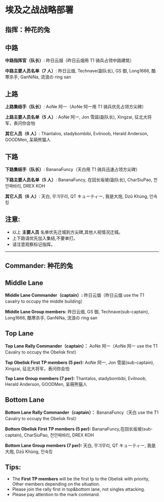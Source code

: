 # 埃及之战战略部署

## 指挥：种花的兔

## 中路

**中路指挥官（队长）**: 昨日云烟（昨日云烟用 T1 骑兵占领中路建筑）

**中路主要人员名单（7 人）**: 昨日云烟, Technave(副队长), GS 御, Long1666, 酷寒杀手, GanNiNa, 流浪の ring san

## 上路

**上路集结手（队长）**: AoNe 阿一（AoNe 阿一用 T1 骑兵优先占领方尖碑）

**上路主要人员名单（5 人）**: AoNe 阿一, Jon 雪諾(副队长), Xingzai, 征北大将军，表问你会怕

**其它人员（6 人）**: Thantalos, stadybombibi, Evilnoob, Herald Anderson, GOODMen, 呆萌熊猫人

## 下路

**下路集结手（队长）**: BananaFuncy（天白用 T1 骑兵迅速占领方尖碑）

**下路主要人员名单（5 人）**: BananaFuncy, 在回长坂坡(副队长), CharSiuPao, 천안짜바리, DREX KOH

**其它人员（6 人）**: 天白, 무긔무리, QT キューティー, 我是大炮, Dzũ Khùng, 인숙킹

## 注意:

- 以上 **主要人员** 名单优先迁城到方尖碑,其他人视情况迁城。
- 上下路请优先加入集结,不要单打。
- 请注意观察标记指挥。

---

## Commander: 种花的兔

## Middle Lane

**Middle Lane Commander（captain）:** 昨日云烟（昨日云烟 use the T1 cavalry to occupy the middle building）

**Middle Lane Group members:** 昨日云烟, GS 御, Technave(sub-captain), Long1666, 酷寒杀手, GanNiNa, 流浪の ring san

## Top Lane

**Top Lane Rally Commander（captain）：** AoNe 阿一（AoNe 阿一 use the T1 Cavalry to occupy the Obelisk first）

**Top Obelisk First TP members (5 per):** AoNe 阿一, Jon 雪諾(sub-captain), Xingzai, 征北大将军，表问你会怕

**Top Lane Group members (7 per):** Thantalos, stadybombibi, Evilnoob, Herald Anderson, GOODMen, 呆萌熊猫人

## Bottom Lane

**Bottom Lane Rally Commander（captain）：** BananaFuncy（天白 use the T1 Cavalry to occupy the Obelisk first）

**Bottom Obelisk First TP members (5 per):** BananaFuncy,在回长坂坡(sub-captain), CharSiuPao, 천안짜바리, DREX KOH

**Bottom Lane Group members (7 per):** 天白, 무긔무리, QT キューティー, 我是大炮, Dzũ Khùng, 인숙킹

## Tips:

- The **First TP members** will be the first tp to the Obelisk with priority, Other members depending on the situation.
- Please join the rally first in top&bottom lane, not singles attacking.
- Please pay attention to the mark command.
